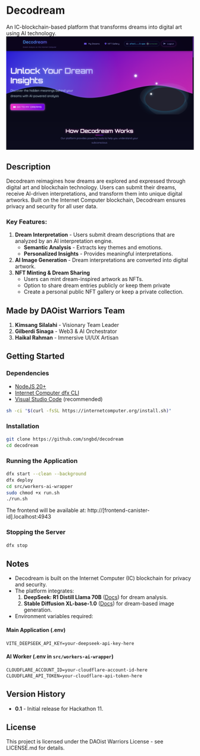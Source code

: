 # Decodream
An IC-blockchain-based platform that transforms dreams into digital art using AI technology.
![Decodream](docs/homepage.png "Decodream")

## Description
Decodream reimagines how dreams are explored and expressed through digital art and blockchain technology. Users can submit their dreams, receive AI-driven interpretations, and transform them into unique digital artworks. Built on the Internet Computer blockchain, Decodream ensures privacy and security for all user data.

### Key Features:
1. **Dream Interpretation** - Users submit dream descriptions that are analyzed by an AI interpretation engine.
   * **Semantic Analysis** - Extracts key themes and emotions.
   * **Personalized Insights** - Provides meaningful interpretations.
2. **AI Image Generation** - Dream interpretations are converted into digital artwork.
3. **NFT Minting & Dream Sharing**
   * Users can mint dream-inspired artwork as NFTs.
   * Option to share dream entries publicly or keep them private
   * Create a personal public NFT gallery or keep a private collection.

## Made by DAOist Warriors Team
1. **Kimsang Silalahi** - Visionary Team Leader
2. **Gilberdi Sinaga** - Web3 & AI Orchestrator
3. **Haikal Rahman** - Immersive UI/UX Artisan

## Getting Started

### Dependencies
- [NodeJS 20+](https://nodejs.org/en/download/)
- [Internet Computer dfx CLI](https://internetcomputer.org/docs/current/developer-docs/setup/install/)
- [Visual Studio Code](https://code.visualstudio.com/Download) (recommended)

```bash
sh -ci "$(curl -fsSL https://internetcomputer.org/install.sh)"
```

### Installation
```bash
git clone https://github.com/sngbd/decodream
cd decodream
```

### Running the Application
```bash
dfx start --clean --background
dfx deploy
cd src/workers-ai-wrapper
sudo chmod +x run.sh
./run.sh
```

The frontend will be available at: http://[frontend-canister-id].localhost:4943

### Stopping the Server
```bash
dfx stop
```

## Notes
- Decodream is built on the Internet Computer (IC) blockchain for privacy and security.
- The platform integrates:
  1. **DeepSeek: R1 Distill Llama 70B** ([Docs](https://openrouter.ai/deepseek/deepseek-r1-distill-llama-70b:free)) for dream analysis.
  2. **Stable Diffusion XL-base-1.0** ([Docs](https://developers.cloudflare.com/workers-ai/models/stable-diffusion-xl-base-1.0/)) for dream-based image generation.
- Environment variables required:

#### Main Application (.env)
```
VITE_DEEPSEEK_API_KEY=your-deepseek-api-key-here
```

#### AI Worker (.env in `src/workers-ai-wrapper`)
```
CLOUDFLARE_ACCOUNT_ID=your-cloudflare-account-id-here
CLOUDFLARE_API_TOKEN=your-cloudflare-api-token-here
```

## Version History
* **0.1** - Initial release for Hackathon 11.

## License
This project is licensed under the DAOist Warriors License - see LICENSE.md for details.

